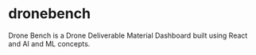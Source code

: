 # dronebench
Drone Bench is a Drone Deliverable Material Dashboard built using React and AI and ML concepts.
